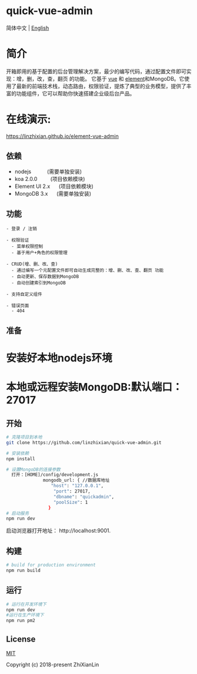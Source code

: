 
<p align="center">
  <h1>quick-vue-admin</h1>
</p>

简体中文 | [English](./README.md)

# 简介

开箱即用的基于配置的后台管理解决方案，最少的编写代码，通过配置文件即可实现：增，删，改，查，翻页 的功能。
它基于 [vue](https://github.com/vuejs/vue) 和 [element](https://github.com/ElemeFE/element)和MongoDB。它使用了最新的前端技术栈，动态路由，权限验证，提炼了典型的业务模型，提供了丰富的功能组件，它可以帮助你快速搭建企业级后台产品。

# 在线演示:
 https://linzhixian.github.io/element-vue-admin
 
## 依赖
- nodejs &nbsp;&nbsp;&nbsp;&nbsp;&nbsp;&nbsp;&nbsp;&nbsp;&nbsp;&nbsp;(需要单独安装)
- koa 2.0.0  &nbsp;&nbsp;&nbsp;&nbsp;&nbsp;&nbsp;&nbsp;&nbsp;(项目依赖模块)
- Element UI 2.x &nbsp;&nbsp;&nbsp;&nbsp;&nbsp;(项目依赖模块)
- MongoDB 3.x &nbsp;&nbsp;&nbsp;&nbsp;&nbsp;(需要单独安装)

## 功能
```
- 登录 / 注销

- 权限验证
  - 菜单权限控制
  - 基于用户+角色的权限管理

- CRUD(增、删、改、查)
  - 通过编写一个元配置文件即可自动生成完整的：增、删、改、查、翻页 功能
  - 自动更新、保存数据到MongoDB
  - 自动创建索引到MongoDB

- 支持自定义组件

- 错误页面  
  - 404
```

## 准备

# 安装好本地nodejs环境
# 本地或远程安装MongoDB:默认端口：27017

## 开始

```bash
# 克隆项目到本地
git clone https://github.com/linzhixian/quick-vue-admin.git

# 安装依赖
npm install

# 设置MongoDB的连接参数
  打开：[HOME]/config/development.js
              mongodb_url: { //数据库地址
                 "host": "127.0.0.1",
                  "port": 27017,
                  "dbname": "quickadmin",
                  "poolSize": 1
                }
# 启动服务
npm run dev
```

启动浏览器打开地址： http://localhost:9001.

## 构建
```bash
# build for production environment
npm run build
```
## 运行
```bash
# 运行在开发环境下
npm run dev
#运行在生产环境下
npm run pm2
```

## License

[MIT](https://github.com/linzhixian/quick-vue-admin/blob/master/LICENSE)

Copyright (c) 2018-present ZhiXianLin
